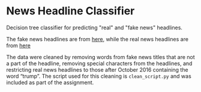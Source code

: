 # News Headline Classifier
Decision tree classifier for predicting "real" and "fake news" headlines.

The fake news headlines are from [here](https://www.kaggle.com/mrisdal/fake-news/data), while the real news headlines are from [here](https://www.kaggle.com/therohk/million-headlines.)

The data were cleaned by removing words from fake news titles that are not a part of the headline, removing special characters from the headlines, and restricting real news headlines to those after October 2016 containing the word “trump”.
The script used for this cleaning is `clean_script.py` and was included as part of the assignment.
